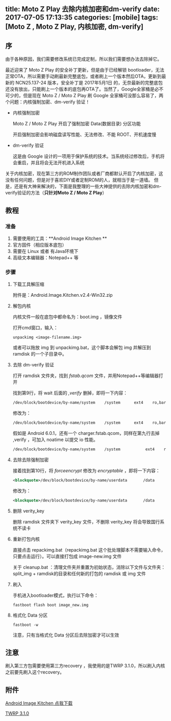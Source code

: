 title: Moto Z Play 去除内核加密和dm-verify
date: 2017-07-05 17:13:35
categories: [mobile]
tags: [Moto Z , Moto Z Play, 内核加密, dm-verify]
---

## 序

由于各种原因，我们需要修改系统已完成定制，所以我们需要想办法去除掉它。

最近迎来了 Moto Z Play 的安全补丁更新，但是由于已经解锁 bootloader，无法正常OTA，所以需要手动刷最新完整底包，或者刷上一个版本然后OTA，更新到最新的 NCN25.137-24 版本，安全补丁是 2017年5月1日 的，无奈最新的完整底包还没有放出，只能刷上一个版本的底包再OTA了。当然了，Google全家桶是必不可少的，但是现在 Moto Z / Moto Z Play 刷 Google 全家桶可没那么容易了，两个问题：内核强制加密、dm-verify 验证！

- 内核强制加密

  Moto Z / Moto Z Play 开启了强制加密 Data(数据目录) 分区功能

  开启强制加密会影响磁盘读写性能、无法修改、不能 ROOT、开机速度慢

- dm-verify 验证

  这是由 Google 设计的一项用于保护系统的技术。当系统经过修改后，手机将会重启，并且将会无法开机进入系统

关于内核加密，现在第三方的ROM制作团队或者厂商都默认开启了内核加密，这没有任何问题，但是对于喜欢DIY或者定制ROM的人，就相当于是一道墙。 但是，还是有大神来解决的，下面是我整理的一些大神提供的去除内核加密和dm-verify验证的方法（**只针对Moto Z / Moto Z Play**）

<!-- more -->

## 教程

### 准备

1. 需要使用的工具：**Android Image Kitchen **
2. 官方固件（相应版本底包）
3. 需要在 Linux 或者 有Java环境下
4. 高级文本编辑器：Notepad++ 等

### 步骤

1. 下载工具解压缩

   附件是：Android.Image.Kitchen.v2.4-Win32.zip

2. 解包内核

   内核文件一般在底包中都命名为：boot.img ，镜像文件

   打开cmd窗口，输入：

   ```shell
   unpackimg <image-filename.img>
   ```

   或者可以拖放 img 到 unpackimg.bat，这个脚本会解包 img 并解压到 ramdisk 的一个子目录中。 

3. 去除 dm-verify 验证

   打开 ramdisk 文件夹，找到 _fstab.qcom_ 文件，并用Notepad++等编辑器打开

   找到第9行，将 wait 后面的 _,verify_ 删掉，即将一下内容：

   ``` xml
   /dev/block/bootdevice/by-name/system    /system      ext4    ro,barrier=1         wait,verify
   ```

   修改为：

   ``` xml
   /dev/block/bootdevice/by-name/system    /system      ext4    ro,barrier=1         wait
   ```

   假如是 Android 6.0.1，还有一个 charger.fstab.qcom，同样在第九行去掉 ,verify ，可加入 noatime 以提交 io 性能。

   ``` xml
   /dev/block/bootdevice/by-name/system    /system           ext4    ro,barrier=1,noatime,discard       wait
   ```

4. 去除去除强制加密

   接着找到第10行，将 _forceencrypt_ 修改为 _encryptable_ ，即将一下内容：

   ```xml
   <blockquote>/dev/block/bootdevice/by-name/userdata       /data        f2fs    rw,discard,nosuid,nodev,noatime,nodiratime,nobarrier,inline_xattr,inline_data    wait,check,formattable,forceencrypt=/dev/block/bootdevice/by-name/metadata
   ```

   修改为：

   ```xml
   <blockquote>/dev/block/bootdevice/by-name/userdata       /data        f2fs    rw,discard,nosuid,nodev,noatime,nodiratime,nobarrier,inline_xattr,inline_data    wait,check,formattable,encryptable=/dev/block/bootdevice/by-name/metadata
   ```

5. 删除 verity_key

   删除 ramdisk 文件夹下 verity_key 文件，不删除 verity_key 将会导致国行系统不读卡

6. 重新打包内核

   直接点击 repackimg.bat（repackimg.bat 这个批处理脚本不需要输入命令，只要点击运行）。可以直接打包成 image-new.img 文件

   关于 cleanup.bat ：清理文件夹并重置为初始状态，消除以下文件与文件夹：split_img + ramdisk的目录和任何新的打包的 ramdisk 或 img 文件

7. 刷入

   手机进入bootloader模式，执行以下命令：

   ``` shell
   fastboot flash boot image_new.img
   ```

8. 格式化 Data 分区

   ``` shell
   fastboot -w
   ```

   注意，只有当格式化 Data 分区后去除加密才可以生效


## 注意

刷入第三方包需要使用第三方recovery ，我使用的是TWRP 3.1.0，所以刷入内核之前要先刷入这个recovery。

## 附件

[Android Image Kitchen 点我下载](https://pan.baidu.com/s/1geVvQPd)

[TWRP 3.1.0 ](https://pan.baidu.com/s/1qXZNsew)